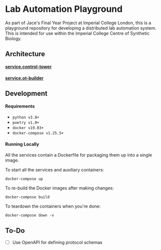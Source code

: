# Lab Automation Playground

As part of Jace's Final Year Project at Imperial College London, this is a playground repository for developing a distributed lab automation system. This is intended for use within the Imperial College Centre of Synthetic Biology.

## Architecture

#### [service.control-tower](services/control-tower)

#### [service.ot-builder](services/ot-builder)

## Development

#### Requirements

- `python v3.8+`
- `poetry v1.0+`
- `docker v19.03+`
- `docker-compose v1.25.5+`

#### Running Locally

All the services contain a Dockerfile for packaging them up into a single image.

To start all the services and auxiliary containers:

```
docker-compose up
```

To re-build the Docker images after making changes:

```
docker-compose build
```

To teardown the containers when you're done:

```
docker-compose down -v
```

## To-Do

- [ ] Use OpenAPI for defining protocol schemas
